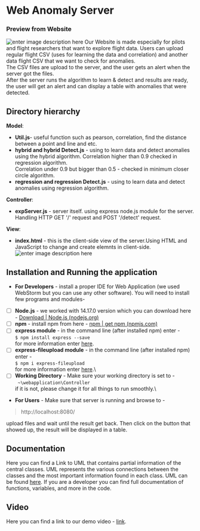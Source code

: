 


# Web Anomaly Server
### Preview from Website
![enter image description here](https://i.ibb.co/BPNBQMD/anoamlywebserver.png)
Our Website is made especially for pilots and flight researchers that want to explore flight data. 
Users can upload regular flight CSV (uses for learning the data and correlation) and another data flight CSV that we want to check for anomalies.  
The CSV files are upload to the server, and the user gets an alert when the server got the files.\
After the server runs the algorithm to learn & detect and results are ready, the user will get an alert and can display a table with anomalies that were detected. 
## Directory hierarchy

**Model**:
 - **Util.js**- useful function such as pearson, correlation, find the distance between a point and line and etc.
 - **hybrid and hybrid Detect.js** - using to learn data and detect anomalies using the hybrid algorithm. Correlation higher than 0.9 checked in regression algorithm.\
 Correlation under 0.9 but bigger than 0.5 - checked in minimum closer circle algorithm.
 - **regression and regression  Detect.js** -  using to learn data and detect anomalies using regression algorithm.

 **Controller**:
- **expServer.js** - server itself. using express node.js module for the server. Handling HTTP GET '/' request and POST '/detect' request. 

**View**:
- **index.html** - this is the client-side view of the server.Using HTML and JavaScript to change and create elemnts in client-side. 
![enter image description here](https://siliconcanals.com/wp-content/uploads/2019/08/airplane-travel-tip.jpg)
## Installation and Running the application
 - **For Developers** - install a proper IDE for Web Application (we used WebStorm but you can use any other software). You will need to install few programs and modules- 
 - [ ] **Node.js** - we worked with 14.17.0 version which you can download here - [Download | Node.js (nodejs.org)](https://nodejs.org/en/download/)
 - [ ] **npm** - install npm from here - [npm | get npm (npmjs.com)](https://www.npmjs.com/get-npm)
 - [ ] **express module** - in the command line (after installed npm) enter - \
  `$ npm install express --save` \
 for more information enter [here](https://expressjs.com/en/starter/installing.html).
 - [ ]  **express-fileupload module** - in the command line (after installed npm) enter  -\
  `$ npm i express-fileupload`\
  for more information enter [here](https://www.npmjs.com/package/express-fileupload).\
 - [ ]  **Working Directory** - Make sure your working directory is set to -\
` ~\webapplication\Controller`\
if it is not, please change it for all things to run smoothly.\
 - **For Users** -
 Make sure that server is running and browse  to - 
 >  http://localhost:8080/
 
 upload files and wait until the result get back. Then click on the button that showed up, the result will be displayed in a table. 
## Documentation
Here you can find a Link to UML that contains partial information of the central classes. UML represents the various connections between the classes and the most important information found in each class. UML can be found [here](https://lucid.app/lucidchart/efc80c83-86a0-4a25-b8c5-999e750ff869/view?page=0_0#). 
If you are a developer you can find full documentation of functions, variables, and more in the code.
## Video
Here you can find a link to our demo video - [link](https://youtu.be/BbjbQuLcp-E).
